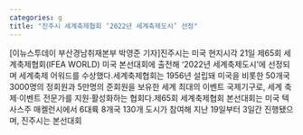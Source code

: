 ```yaml
---
categories: g
title: "진주시 세계축제협회 ‘2022년 세계축제도시’ 선정"
---
```

[이뉴스투데이 부산경남취재본부 박영준 기자]진주시는 미국 현지시각 21일 제65회 세계축제협회(IFEA WORLD) 미국 본선대회에 출전해 ‘2022년 세계축제도시’에 선정되며 세계축제 어워드를 수상했다.세계축제협회는 1956년 설립돼 미국을 비롯한 50개국 3000명의 정회원과 5만명의 준회원을 보유한 세계 최대의 이벤트 국제기구로, 세계 축제·이벤트 전문가를 지원·활성화하는 협회다.제65회 세계축제협회 본선대회는 미국 텍사스주 매켈런시에서 6대륙 8개국 130개 도시가 참여해 지난 19일부터 3일간 진행됐으며, 진주시는 본선대회
